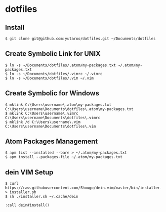 # dotfiles


## Install
```
$ git clone git@github.com:yutaroo/dotfiles.git ~/Documents/dotfiles
```

## Create Symbolic Link for UNIX
```
$ ln -s ~/Documents/dotfiles/.atom/my-packages.txt ~/.atom/my-packages.txt
$ ln -s ~/Documents/dotfiles/.vimrc ~/.vimrc
$ ln -s ~/Documents/dotfiles/.vim ~/.vim
```
## Create Symbolic for Windows
```
$ mklink C:\Users\username\.atom\my-packages.txt C:\Users\username\Documents\dotfiles\.atom\my-packages.txt
$ mklink C:\Users\username\.vimrc C:\Users\username\Documents\dotfiles\.vimrc
$ mklink /d C:\Users\username\.vim C:\Users\username\Documents\dotfiles\.vim
```


## Atom Packages Management
```
$ apm list --installed --bare > ~/.atom/my-packages.txt
$ apm install --packages-file ~/.atom/my-packages.txt
```

## dein VIM Setup
```
$ curl https://raw.githubusercontent.com/Shougo/dein.vim/master/bin/installer.sh > installer.sh
$ sh ./installer.sh ~/.cache/dein
```

```
:call dein#install()
```
